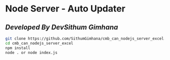
# Node Server - Auto Updater
## _Developed By DevSithum Gimhana_


```sh
git clone https://github.com/SithumGimhana/cmb_can_nodejs_server_excel.git
cd cmb_can_nodejs_server_excel
npm install
node . or node index.js
```
